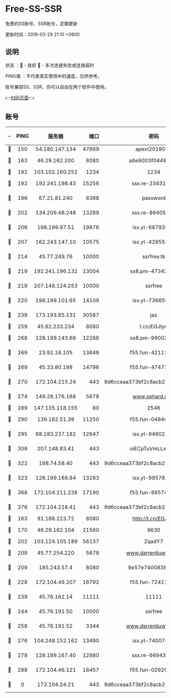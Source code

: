 # Free-SS-SSR

免费的SS账号、SSR账号，定期更新

更新时间：2019-03-29 21:10 +0800

## 说明

状态     ：🙂 - 良好 🙁 - 多次连接失败或连接超时

PING值   ：不代表真实使用中的速度，仅供参考。

账号兼容SS、SSR，你可以自由在两个软件中使用。

👉[扫码页面](https://liesauer.github.io/Free-SS-SSR/)👈

## 账号

|-|PING|服务器|端口|密码|加密方式|区域|
|:----:|:----:|:-----:|-----:|:----:|:----:|:----:|
|🙂|150|54.180.147.134|47669|apext2019001|chacha20|KR|
|🙂|163|46.29.162.200|8080|a8e9003f0449cea5|chacha20-ietf|RU|
|🙂|192|103.102.160.252|1234|1234|rc4-md5|JP|
|🙂|192|192.241.198.43|15256|ssx.re-23431176|aes-256-cfb|US|
|🙂|196|67.21.81.240|8388|password|aes-256-cfb|US|
|🙂|202|134.209.48.248|13289|ssx.re-86405821|aes-256-cfb|US|
|🙂|206|198.199.97.51|19876|isx.yt-68793930|aes-256-cfb|US|
|🙂|207|162.243.147.10|10575|isx.yt-42855905|aes-256-cfb|US|
|🙂|214|45.77.249.76|10000|ssrfree.tk|aes-256-cfb|SG|
|🙂|219|192.241.196.132|13004|ss8.pm-47343847|aes-256-cfb|US|
|🙂|219|207.148.124.253|10000|ssrfree|aes-256-cfb|SG|
|🙂|220|198.199.101.65|14109|isx.yt-73665649|aes-256-cfb|US|
|🙂|239|173.193.85.131|30587|jaz|aes-256-cfb|US|
|🙂|259|45.62.233.234|8080|t.cn/EGJIyrl|rc4-md5|CA|
|🙂|268|128.199.143.68|12286|ss8.pm-99003865|aes-256-cfb|SG|
|🙂|269|23.92.18.105|13648|f55.fun-42111898|aes-256-cfb|US|
|🙂|269|45.33.80.198|14796|f55.fun-47471001|aes-256-cfb|US|
|🙂|270|172.104.215.24|443|9d6cceaa373bf2c8acb22e60b6a58be6|aes-256-cfb|US|
|🙂|274|149.28.176.168|5678|www.sphard.com|aes-256-cfb|AU|
|🙂|289|147.135.118.155|80|2546|chacha20|US|
|🙂|290|139.162.51.39|11250|f55.fun-04844585|aes-256-cfb|SG|
|🙂|295|68.183.237.182|12647|isx.yt-94802200|aes-256-cfb|SG|
|🙂|308|207.148.83.41|443|oiECpTuVmLLxk4Ts|aes-256-cfb|AU|
|🙂|322|198.74.58.40|443|9d6cceaa373bf2c8acb22e60b6a58be6|aes-256-cfb|US|
|🙂|323|128.199.168.84|13283|isx.yt-99578236|aes-256-cfb|SG|
|🙂|368|172.104.211.238|17190|f55.fun-89574264|aes-256-cfb|US|
|🙂|376|172.104.218.41|443|9d6cceaa373bf2c8acb22e60b6a58be6|aes-256-cfb|US|
|🙂|163|91.188.223.72|8080|http://t.cn/EGJIyrl|rc4-md5|RU|
|🙂|170|46.29.162.104|21560|9630|aes-128-ctr|RU|
|🙂|202|103.124.105.189|56137|ZqadY7|chacha20|US|
|🙂|209|45.77.254.220|5678|www.darrenliuwei.com|aes-256-cfb|SG|
|🙂|209|185.243.57.4|8080|9e57e7400838a01e|chacha20-ietf|US|
|🙂|228|172.104.49.207|16792|f55.fun-72411432|aes-256-cfb|SG|
|🙂|239|45.76.162.14|11111|11111|aes-256-cfb|SG|
|🙂|244|45.76.191.50|10000|ssrfree|aes-256-cfb|SG|
|🙂|258|45.76.191.52|3344|www.darrenliuwei.com|aes-256-cfb|JP|
|🙂|276|104.248.152.162|13490|isx.yt-74007424|aes-256-cfb|SG|
|🙂|278|128.199.167.40|12880|ssx.re-66943146|aes-256-cfb|SG|
|🙂|288|172.104.46.121|18457|f55.fun-02929238|aes-256-cfb|SG|
|🙁|0|172.104.24.21|443|9d6cceaa373bf2c8acb22e60b6a58be6|aes-256-cfb|US|
